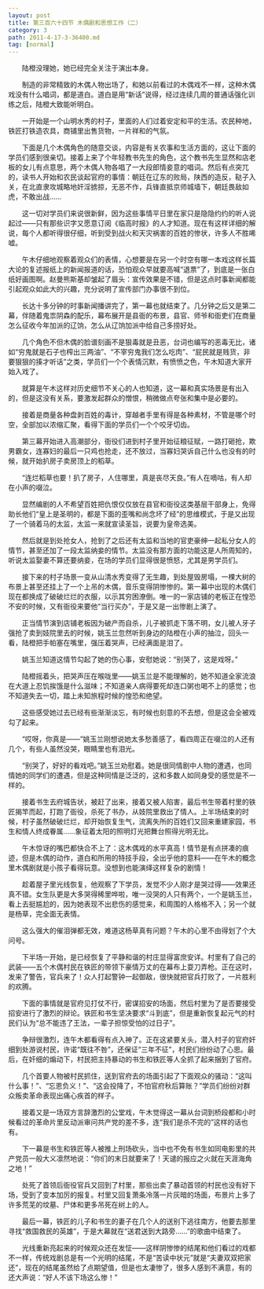 ```yaml
---
layout: post
title: 第三百六十四节 木偶剧和思想工作（二）
category: 3
path: 2011-4-17-3-36400.md
tag: [normal]
---
```


　　陆橙没理她，她已经完全关注于演出本身。

　　制造的非常精致的木偶人物出场了，和她以前看过的木偶戏不一样，这种木偶戏没有什么唱词，都是道白。道白是用“新话”说得，经过连续几周的普通话强化训练之后，陆橙大致能听明白。

　　一开始是一个山明水秀的村子，里面的人们过着安定和平的生活。农民种地，铁匠打铁造农具，商铺里出售货物，一片祥和的气氛。

　　下面是几个木偶角色的随意交谈，内容是有关农事和生活方面的，这让下面的学员们感到很亲切。接着上来了个年轻教书先生的角色，这个教书先生显然和店老板的女儿有点意思，两个木偶人物各唱了一大段郎情妾意的唱词。然后有点突兀的，读书人开始和农民谈起官府的事情：朝廷在辽东的败局，陕西的造反，鞑子入关，在北直隶攻城略地奸淫掳掠，无恶不作，兵锋直抵京师城墙下，朝廷畏敌如虎，不敢出战……

　　这一切对学员们来说很新鲜，因为这些事情平日里在家只是隐隐约约的听人说起过——只有那些识字又愿意订阅《临高时报》的人才知道。现在有这样详细的解说，每个人都听得很仔细，听到受到战火和天灾祸害的百姓的惨状，许多人不胜唏嘘。

　　午木仔细地观察着观众们的表情，心想要是在另一个时空有哪一本戏这样长篇大论的复述报纸上的新闻报道的话，恐怕观众早就要高喊“退票”了，到底是一张白纸好画图啊。赵曼熊斯基却皱起了眉头：宣传效果是不错，但是这点时事新闻都能引起观众如此大的兴趣，充分说明了宣传部门办事很不到位。

　　长达十多分钟的时事新闻播讲完了，第一幕也就结束了。几分钟之后又是第二幕，伴随着鬼祟阴森的配乐，幕布展开是县衙的布景，县官、师爷和衙吏们在商量怎么征收今年加派的辽饷，怎么从辽饷加派中给自己多捞好处。

　　几个角色不但木偶的脸谱刻画不是狠毒就是丑恶，台词也编写的恶毒无比，诸如“穷鬼就是石子也榨出三两油”、“不宰穷鬼我们怎么吃肉”、“屁民就是贱货，非要狠狠的揍才听话”之类，学员们一个个表情沉默，有愤愤之色，午木知道大家开始入戏了。

　　就算是午木这样对历史细节不关心的人也知道，这一幕和真实场景是有出入的，但是这没有关系，要激发起群众的憎恨，稍微做点夸张和集中是必要的。

　　接着是商量各种盘剥百姓的毒计，穿越者手里有得是各种素材，不管是哪个时空，全部加以浓缩汇聚，看得下面的学员们一个个咬牙切齿。

　　第三幕开始进入高潮部分，衙役们进到村子里开始征粮征赋，一路打砸抢，欺男霸女，连寡妇的最后一只鸡也抢走，还不放过，当寡妇哭诉自己什么也没有的时候，就开始扒房子卖房顶上的稻草。

　　“连烂稻草也要！扒了房子，人住哪里，真是丧尽天良。”有人在嘀咕，有人却在小声的啜泣。

　　显然编剧的人不希望百姓把仇恨仅仅放在县官和衙役这类基层干部身上，免得助长他们“皇上是圣明的，都是下面的歪嘴和尚念坏了经”的思维模式，于是又出现了一个骑着马的太监，太监一来就宣读圣旨，说要为皇帝选美。

　　然后就是到处抢女人，抢到了之后还有太监和当地的官吏豪绅一起私分女人的情节，甚至还加了一段太监纳妾的情节。太监没有那方面的功能这是人所周知的，听说太监娶妻不算还要纳妾，在场的学员们显得很是愤怒，尤其是男学员们。

　　接下来的村子场景一变从山清水秀变得了无生趣，到处屋毁房塌，一棵大树的布景上甚至还挂上了一个上吊的木偶，音乐变得阴惨惨的。第一幕中出现的木偶们现在都换成了破破烂烂的衣服，以示其穷困潦倒。唯一的一家店铺的老板正在惶恐不安的时候，又有衙役来要他“当行买办”，于是又是一出惨剧上演了。

　　正当情节演到店铺老板因为破产而自杀，儿子被抓走下落不明，女儿被人牙子强抢了卖到妓院里去的时候，姚玉兰忽然听到身边的陆橙在小声的抽泣，回头一看，陆橙把手帕塞在嘴里，强压着哭声，已经满面是泪了。

　　姚玉兰知道这情节勾起了她的伤心事，安慰她说：“别哭了，这是戏呀。”

　　陆橙摇着头，把哭声压在喉咙里——姚玉兰是不能理解的，她不知道全家流浪在大道上忍饥挨饿是什么滋味；不知道亲人病得要死却连口粥也喝不上的感觉；也不知道失去一切，踏上未知旅程时候的惶恐和绝望。

　　这些感受她过去已经有些渐渐淡忘，有时候也刻意的不去想，但是这会全被戏勾了起来。

　　“哎呀，你真是——”姚玉兰刚想说她太多愁善感了，看四周正在啜泣的人还有几个，有些人虽然没哭，眼睛里也有泪光。

　　“别哭了，好好的看戏吧。”姚玉兰劝慰着。她是很同情剧中人物的遭遇，也同情她的同学们的遭遇，但是这种同情是泛泛的，这和多数人如同身受的感觉是不一样的。

　　接着书生去府城告状，被赶了出来，接着又被人陷害，最后书生带着村里的铁匠揭竿而起，打跑了衙役，杀死了书办，从妓院里救出了情人。上半场结束的时候，村子虽然破破烂烂，却开始恢复生气，流离失所的百姓们又回来重建家园，书生和情人终成眷属……象征着太阳的照明灯光把舞台照得光明无比。

　　午木惊讶的嘴巴都快合不上了：这木偶戏的水平真高！情节是有点拼凑的痕迹，但是木偶的动作，道白和所用的特技手段，全出乎他的意料——在午木的概念里木偶剧就是小孩子看得玩意。没想到也能演绎这样复杂的剧情！

　　趁着屋子里光线恢复，他观察了下学员，发觉不少人刚才是哭过得——效果还真不错。女生队更是大多哭得稀里哗啦，唯一没哭的人只有两个，一个是姚玉兰，看上去挺尴尬的，因为她表现不出悲伤的感觉来，和周围的人格格不入；另一个就是杨草，完全面无表情。

　　这么强大的催泪弹都无效，难道这杨草真有问题？午木的心里不由得划了个大问号。

　　下半场一开始，是已经恢复了平静和谐的村庄显得富庶安详。村里有了自己的武装——五个木偶村民在铁匠的带领下豪情万丈的在幕布上耍刀弄枪。正在这时，发来了警告，官兵来了！众人打起警钟一起御敌，很快就把官兵打败了，一片胜利的欢腾。

　　下面的事情就是官府见打仗不行，密谋招安的场面，然后村里为了是否要接受招安进行了激烈的辩论。铁匠和书生坚决要求“斗到底”，但是重新恢复起元气的村民们认为“总不能违了王法，一辈子担惊受怕的过日子”。

　　争辩很激烈，连午木都看得有点入神了。正在这紧要关头，潜入村子的官府奸细到处游说村民，许诺“既往不咎”，还保证“三年不征”，村民们纷纷动了心思。最后，在奸细的煽动下，村民把主持暴动的书生和铁匠等人全抓了起来捆到了官府。

　　几个首要人物被村民抓住，送到官府去的场面引起了下面观众的骚动：“这叫什么事！”、“忘恩负义！”、“这会投降了，不怕官府秋后算账？”学员们纷纷对群众叛卖革命表现出痛心疾首的样子。

　　接着又是一场双方言辞激烈的公堂戏，午木觉得这一幕从台词到桥段都和小时候看过的革命片里反动派审问共产党的差不多，连“我们是杀不完的”这样的话也有。

　　下一幕是书生和铁匠等人被推上刑场砍头，当中也不免有书生如同电影里的共产党员一般大义凛然地说：“你们的末日就要来了！天谴的报应之火就在天涯海角之地！”

　　处死了首领后衙役官兵又回到了村里，那些出卖了暴动首领的村民也没有好下场，受到了变本加厉的报复。村里又回复萧条冷落一片灰暗的场面，布景片上多了许多荒芜的坟墓、尸体和更多吊死在树上的人。

　　最后一幕，铁匠的儿子和书生的妻子在几个人的送别下逃往南方，他要去那里寻找“救国救民的英雄”，于是大幕就在“送君送到大路旁……”的歌曲中结束了。

　　光线重新亮起来的时候观众还在发怔——这样阴惨惨的结尾和他们看过的戏都不一样，传统戏剧总是有一个光明的结尾，不是“苦读中状元”就是“夫妻双双把家还”，现在的结尾虽然给了点期望值，但是也太凄惨了，很多人感到不满意，有的还大声说：“好人不该下场这么惨！”
